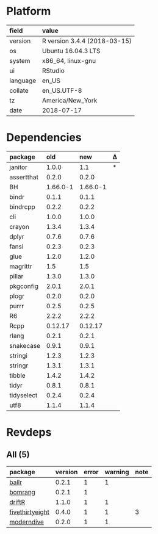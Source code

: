 # Platform

|field    |value                        |
|:--------|:----------------------------|
|version  |R version 3.4.4 (2018-03-15) |
|os       |Ubuntu 16.04.3 LTS           |
|system   |x86_64, linux-gnu            |
|ui       |RStudio                      |
|language |en_US                        |
|collate  |en_US.UTF-8                  |
|tz       |America/New_York             |
|date     |2018-07-17                   |

# Dependencies

|package    |old      |new      |Δ  |
|:----------|:--------|:--------|:--|
|janitor    |1.0.0    |1.1      |*  |
|assertthat |0.2.0    |0.2.0    |   |
|BH         |1.66.0-1 |1.66.0-1 |   |
|bindr      |0.1.1    |0.1.1    |   |
|bindrcpp   |0.2.2    |0.2.2    |   |
|cli        |1.0.0    |1.0.0    |   |
|crayon     |1.3.4    |1.3.4    |   |
|dplyr      |0.7.6    |0.7.6    |   |
|fansi      |0.2.3    |0.2.3    |   |
|glue       |1.2.0    |1.2.0    |   |
|magrittr   |1.5      |1.5      |   |
|pillar     |1.3.0    |1.3.0    |   |
|pkgconfig  |2.0.1    |2.0.1    |   |
|plogr      |0.2.0    |0.2.0    |   |
|purrr      |0.2.5    |0.2.5    |   |
|R6         |2.2.2    |2.2.2    |   |
|Rcpp       |0.12.17  |0.12.17  |   |
|rlang      |0.2.1    |0.2.1    |   |
|snakecase  |0.9.1    |0.9.1    |   |
|stringi    |1.2.3    |1.2.3    |   |
|stringr    |1.3.1    |1.3.1    |   |
|tibble     |1.4.2    |1.4.2    |   |
|tidyr      |0.8.1    |0.8.1    |   |
|tidyselect |0.2.4    |0.2.4    |   |
|utf8       |1.1.4    |1.1.4    |   |

# Revdeps

## All (5)

|package                                        |version |error |warning |note |
|:----------------------------------------------|:-------|:-----|:-------|:----|
|[ballr](problems.md#ballr)                     |0.2.1   |1     |1       |     |
|[bomrang](problems.md#bomrang)                 |0.2.1   |1     |        |     |
|[driftR](problems.md#driftr)                   |1.1.0   |1     |1       |     |
|[fivethirtyeight](problems.md#fivethirtyeight) |0.4.0   |1     |1       |3    |
|[moderndive](problems.md#moderndive)           |0.2.0   |1     |1       |     |


